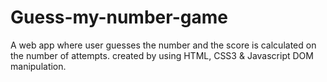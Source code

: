 # Guess-my-number-game
A web app where user guesses the number and the score is calculated on the number of attempts. created by using HTML, CSS3 &amp; Javascript DOM manipulation.
